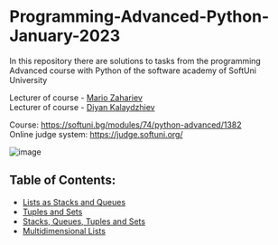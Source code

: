# Programming-Advanced-Python-January-2023
In this repository there are solutions to tasks from the programming Advanced course with Python of the software academy of SoftUni University 

Lecturer of course - [Mario Zahariev](https://www.linkedin.com/in/mario-zahariev-753a7b202/)
<br>
Lecturer of course - [Diyan Kalaydzhiev](https://github.com/DiyanKalaydzhiev23)

Course: https://softuni.bg/modules/74/python-advanced/1382
<br>
Online judge system: https://judge.softuni.org/

![image](https://user-images.githubusercontent.com/68993494/185683680-bcfefe65-88fb-4192-b0b2-ff9130c39487.png)

## Table of Contents:

- [Lists as Stacks and Queues](https://github.com/AleksKostadinov/Programming-Advanced-Python-January-2023/tree/main/lists_as_stacks_and_queues)
- [Tuples and Sets](https://github.com/AleksKostadinov/Programming-Advanced-Python-January-2023/tree/main/tuples_and_sets)
- [Stacks, Queues, Tuples and Sets](https://github.com/AleksKostadinov/Programming-Advanced-Python-January-2023/tree/main/stacks_queues_tuples_and_sets)
- [Multidimensional Lists](https://github.com/AleksKostadinov/Programming-Advanced-Python-January-2023/tree/main/multidimensional_lists)
